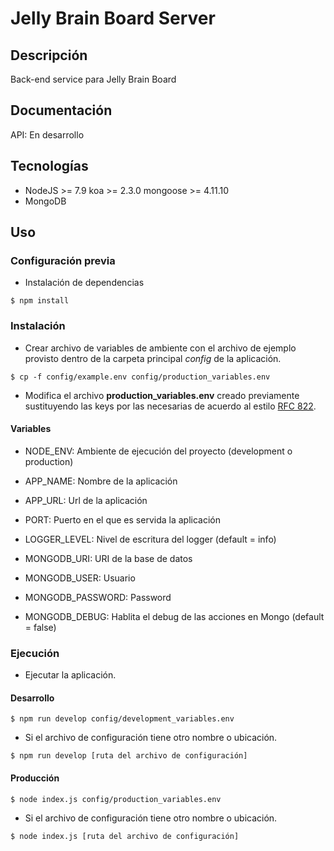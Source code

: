 # Jelly Brain Board Server

## Descripción

Back-end service para Jelly Brain Board

## Documentación

API: En desarrollo

## Tecnologías

- NodeJS >= 7.9
        koa >= 2.3.0
        mongoose >= 4.11.10
- MongoDB

## Uso

### Configuración previa

- Instalación de dependencias

```
$ npm install
```

### Instalación

- Crear archivo de variables de ambiente con el archivo de ejemplo provisto dentro de la carpeta principal *config* de la aplicación.

```
$ cp -f config/example.env config/production_variables.env
```

- Modifica el archivo **production_variables.env** creado previamente sustituyendo las keys por las necesarias de acuerdo al estilo [RFC 822](https://tools.ietf.org/html/rfc822.html).

#### Variables

- NODE_ENV: Ambiente de ejecución del proyecto (development o production)
- APP_NAME: Nombre de la aplicación
- APP_URL: Url de la aplicación
- PORT: Puerto en el que es servida la aplicación
- LOGGER_LEVEL: Nivel de escritura del logger (default = info)

- MONGODB_URI: URI de la base de datos
- MONGODB_USER: Usuario
- MONGODB_PASSWORD: Password
- MONGODB_DEBUG: Hablita el debug de las acciones en Mongo (default = false)

### Ejecución

- Ejecutar la aplicación.

#### Desarrollo

```
$ npm run develop config/development_variables.env
```

- Si el archivo de configuración tiene otro nombre o ubicación.

```
$ npm run develop [ruta del archivo de configuración]
```

#### Producción

```
$ node index.js config/production_variables.env
```

- Si el archivo de configuración tiene otro nombre o ubicación.

```
$ node index.js [ruta del archivo de configuración]
```

